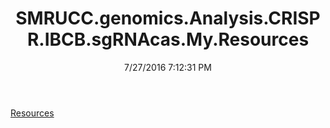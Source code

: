 ﻿---
title: SMRUCC.genomics.Analysis.CRISPR.IBCB.sgRNAcas.My.Resources
date: 7/27/2016 7:12:31 PM
---

[Resources](T-SMRUCC.genomics.Analysis.CRISPR.IBCB.sgRNAcas.My.Resources.Resources.html)
